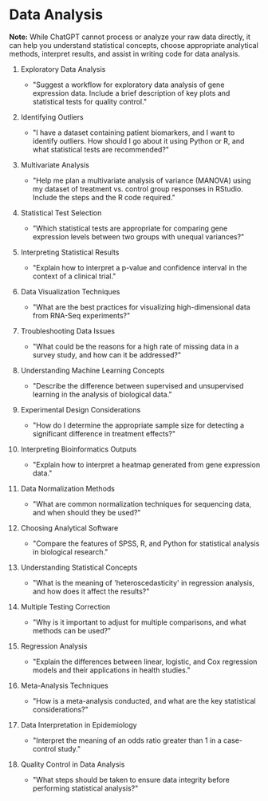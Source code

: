 # Data Analysis

**Note:** While ChatGPT cannot process or analyze your raw data directly, it can help you understand statistical concepts, 
choose appropriate analytical methods, interpret results, and assist in writing code for data analysis.

1. Exploratory Data Analysis
    * "Suggest a workflow for exploratory data analysis of gene expression data. Include a brief description of key plots and statistical tests for quality control."

2. Identifying Outliers 
    * "I have a dataset containing patient biomarkers, and I want to identify outliers. How should I go about it using Python or R, and what statistical tests are recommended?"

3. Multivariate Analysis
    * "Help me plan a multivariate analysis of variance (MANOVA) using my dataset of treatment vs. control group responses in RStudio. Include the steps and the R code required."

4. Statistical Test Selection
    * "Which statistical tests are appropriate for comparing gene expression levels between two groups with unequal variances?"

5. Interpreting Statistical Results
    * "Explain how to interpret a p-value and confidence interval in the context of a clinical trial."

6. Data Visualization Techniques
    * "What are the best practices for visualizing high-dimensional data from RNA-Seq experiments?"

7. Troubleshooting Data Issues
    * "What could be the reasons for a high rate of missing data in a survey study, and how can it be addressed?"

8. Understanding Machine Learning Concepts
    * "Describe the difference between supervised and unsupervised learning in the analysis of biological data."

9. Experimental Design Considerations
    * "How do I determine the appropriate sample size for detecting a significant difference in treatment effects?"

10. Interpreting Bioinformatics Outputs
    * "Explain how to interpret a heatmap generated from gene expression data."

11. Data Normalization Methods
    * "What are common normalization techniques for sequencing data, and when should they be used?"

12. Choosing Analytical Software
    * "Compare the features of SPSS, R, and Python for statistical analysis in biological research."

13. Understanding Statistical Concepts
    * "What is the meaning of 'heteroscedasticity' in regression analysis, and how does it affect the results?"

14. Multiple Testing Correction
    * "Why is it important to adjust for multiple comparisons, and what methods can be used?"

15. Regression Analysis
    * "Explain the differences between linear, logistic, and Cox regression models and their applications in health studies."

16. Meta-Analysis Techniques
    * "How is a meta-analysis conducted, and what are the key statistical considerations?"

17. Data Interpretation in Epidemiology
    * "Interpret the meaning of an odds ratio greater than 1 in a case-control study."

18. Quality Control in Data Analysis
    * "What steps should be taken to ensure data integrity before performing statistical analysis?"
